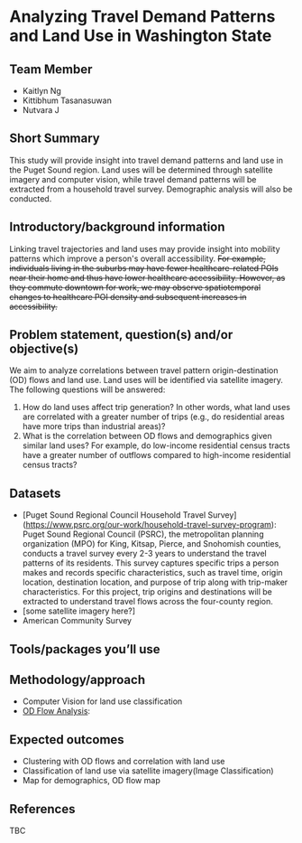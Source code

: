 # Analyzing Travel Demand Patterns and Land Use in Washington State

## Team Member
* Kaitlyn Ng
* Kittibhum Tasanasuwan
* Nutvara J

## Short Summary
This study will provide insight into travel demand patterns and land use in the Puget Sound region. Land uses will be determined through satellite imagery and computer vision, while travel demand patterns will be extracted from a household travel survey. Demographic analysis will also be conducted.

## Introductory/background information
Linking travel trajectories and land uses may provide insight into mobility patterns which improve a person's overall accessibility. ~~For example, individuals living in the suburbs may have fewer healthcare-related POIs near their home and thus have lower healthcare accessibility. However, as they commute downtown for work, we may observe spatiotemporal changes to healthcare POI density and subsequent increases in accessibility.~~

## Problem statement, question(s) and/or objective(s)
We aim to analyze correlations between travel pattern origin-destination (OD) flows and land use. Land uses will be identified via satellite imagery. The following questions will be answered:
1) How do land uses affect trip generation? In other words, what land uses are correlated with a greater number of trips (e.g., do residential areas have more trips than industrial areas)?
2) What is the correlation between OD flows and demographics given similar land uses? For example, do low-income residential census tracts have a greater number of outflows compared to high-income residential census tracts?


## Datasets
* [Puget Sound Regional Council Household Travel Survey] (https://www.psrc.org/our-work/household-travel-survey-program): Puget Sound Regional Council (PSRC), the metropolitan planning organization (MPO) for King, Kitsap, Pierce, and Snohomish counties, conducts a travel survey every 2-3 years to understand the travel patterns of its residents. This survey captures specific trips a person makes and records specific characteristics, such as travel time, origin location, destination location, and purpose of trip along with trip-maker characteristics. For this project, trip origins and destinations will be extracted to understand travel flows across the four-county region.
* [some satellite imagery here?]
* American Community Survey


## Tools/packages you’ll use


## Methodology/approach
* Computer Vision for land use classification
* <u>OD Flow Analysis</u>: 

## Expected outcomes
* Clustering with OD flows and correlation with land use
* Classification of land use via satellite imagery(Image Classification)
* Map for demographics, OD flow map


## References
TBC
